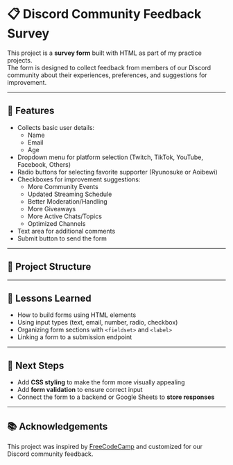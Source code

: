 # 📋 Discord Community Feedback Survey

This project is a **survey form** built with HTML as part of my practice projects.  
The form is designed to collect feedback from members of our Discord community about their experiences, preferences, and suggestions for improvement.

---

## 🚀 Features
- Collects basic user details:
  - Name
  - Email
  - Age
- Dropdown menu for platform selection (Twitch, TikTok, YouTube, Facebook, Others)
- Radio buttons for selecting favorite supporter (Ryunosuke or Aoibewi)
- Checkboxes for improvement suggestions:
  - More Community Events
  - Updated Streaming Schedule
  - Better Moderation/Handling
  - More Giveaways
  - More Active Chats/Topics
  - Optimized Channels
- Text area for additional comments
- Submit button to send the form

---

## 📂 Project Structure

---

## 📖 Lessons Learned
- How to build forms using HTML elements
- Using input types (text, email, number, radio, checkbox)
- Organizing form sections with `<fieldset>` and `<label>`
- Linking a form to a submission endpoint

---

## 🎯 Next Steps
- Add **CSS styling** to make the form more visually appealing
- Add **form validation** to ensure correct input
- Connect the form to a backend or Google Sheets to **store responses**

---

## 📚 Acknowledgements
This project was inspired by [FreeCodeCamp](https://www.freecodecamp.org/) and customized for our Discord community feedback.
